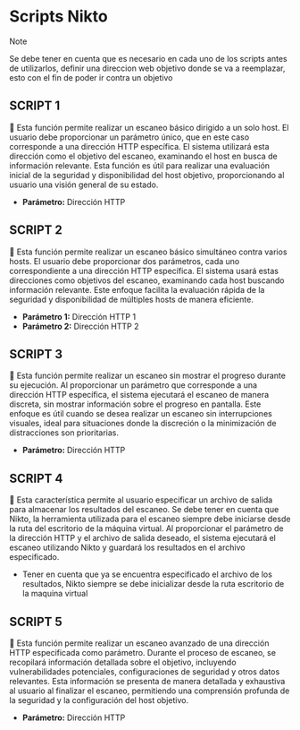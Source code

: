 # Scripts Nikto

> [!NOTE]
> Se debe tener en cuenta que es necesario en cada uno de
> los scripts antes de utilizarlos, definir una direccion
> web objetivo donde se va a reemplazar, esto con el fin
> de poder ir contra un objetivo

## SCRIPT 1

 Esta función permite realizar un escaneo básico dirigido a un solo host. El usuario debe proporcionar un parámetro único, que en este caso corresponde a una dirección HTTP específica. El sistema utilizará esta dirección como el objetivo del escaneo, examinando el host en busca de información relevante. Esta función es útil para realizar una evaluación inicial de la seguridad y disponibilidad del host objetivo, proporcionando al usuario una visión general de su estado.

- **Parámetro:** Dirección HTTP

## SCRIPT 2

 Esta función permite realizar un escaneo básico simultáneo contra varios hosts. El usuario debe proporcionar dos parámetros, cada uno correspondiente a una dirección HTTP específica. El sistema usará estas direcciones como objetivos del escaneo, examinando cada host buscando información relevante. Este enfoque facilita la evaluación rápida de la seguridad y disponibilidad de múltiples hosts de manera eficiente.

- **Parámetro 1:** Dirección HTTP 1
- **Parámetro 2:** Dirección HTTP 2

## SCRIPT 3

 Esta función permite realizar un escaneo sin mostrar el progreso durante su ejecución. Al proporcionar un parámetro que corresponde a una dirección HTTP específica, el sistema ejecutará el escaneo de manera discreta, sin mostrar información sobre el progreso en pantalla. Este enfoque es útil cuando se desea realizar un escaneo sin interrupciones visuales, ideal para situaciones donde la discreción o la minimización de distracciones son prioritarias.

- **Parámetro:** Dirección HTTP

## SCRIPT 4

 Esta característica permite al usuario especificar un archivo de salida para almacenar los resultados del escaneo. Se debe tener en cuenta que Nikto, la herramienta utilizada para el escaneo siempre debe iniciarse desde la ruta del escritorio de la máquina virtual. Al proporcionar el parámetro de la dirección HTTP y el archivo de salida deseado, el sistema ejecutará el escaneo utilizando Nikto y guardará los resultados en el archivo especificado.

- Tener en cuenta que ya se encuentra especificado el archivo de los resultados, Nikto siempre se debe inicializar desde la ruta escritorio de la maquina virtual

## SCRIPT 5

 Esta función permite realizar un escaneo avanzado de una dirección HTTP especificada como parámetro. Durante el proceso de escaneo, se recopilará información detallada sobre el objetivo, incluyendo vulnerabilidades potenciales, configuraciones de seguridad y otros datos relevantes. Esta información se presenta de manera detallada y exhaustiva al usuario al finalizar el escaneo, permitiendo una comprensión profunda de la seguridad y la configuración del host objetivo.

- **Parámetro:** Dirección HTTP
